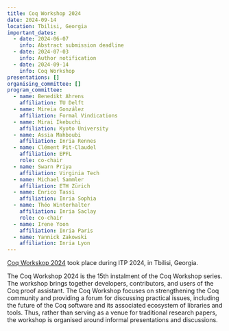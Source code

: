 ```yaml
---
title: Coq Workshop 2024
date: 2024-09-14
location: Tbilisi, Georgia
important_dates:
  - date: 2024-06-07
    info: Abstract submission deadline 
  - date: 2024-07-03
    info: Author notification
  - date: 2024-09-14
    info: Coq Workshop
presentations: []
organising_committee: []
program_committee: 
  - name: Benedikt Ahrens 
    affiliation: TU Delft
  - name: Mireia González
    affiliation: Formal Vindications
  - name: Mirai Ikebuchi
    affiliation: Kyoto University
  - name: Assia Mahboubi
    affiliation: Inria Rennes
  - name: Clément Pit-Claudel
    affiliation: EPFL
    role: co-chair
  - name: Swarn Priya 
    affiliation: Virginia Tech
  - name: Michael Sammler
    affiliation: ETH Zürich
  - name: Enrico Tassi 
    affiliation: Inria Sophia
  - name: Théo Winterhalter
    affiliation: Inria Saclay
    role: co-chair
  - name: Irene Yoon 
    affiliation: Inria Paris
  - name: Yannick Zakowski
    affiliation: Inria Lyon
---
```


[Coq Workskop 2024](https://coq-workshop.gitlab.io/2024/) took place during ITP 2024, in Tbilisi, Georgia.

The Coq Workshop 2024 is the 15th instalment of the Coq Workshop series. The workshop brings together developers, contributors, and users of the Coq proof assistant. The Coq Workshop focuses on strengthening the Coq community and providing a forum for discussing practical issues, including the future of the Coq software and its associated ecosystem of libraries and tools. Thus, rather than serving as a venue for traditional research papers, the workshop is organised around informal presentations and discussions.